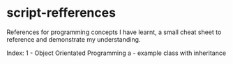# script-refferences
References for programming concepts I have learnt, a small cheat sheet to reference and demonstrate my understanding.

Index:
  1 - Object Orientated Programming
    a - example class with inheritance
